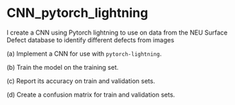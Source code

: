 # CNN_pytorch_lightning
I create a CNN using Pytorch lightning to use on data from the NEU Surface Defect database to identify different defects from images

(a) Implement a CNN for use with `pytorch-lightning`.

(b) Train the model on the training set.

(c) Report its accuracy on train and validation sets.

(d) Create a confusion matrix for train and validation sets.
